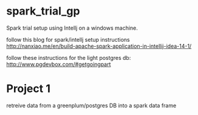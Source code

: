 # spark_trial_gp

Spark trial setup using Intellj on a windows machine.

follow this blog for spark/intellj setup instructions
http://nanxiao.me/en/build-apache-spark-application-in-intellij-idea-14-1/

follow these instructions for the light postgres db:
http://www.pgdevbox.com/#getgoingpart


# Project 1
retreive data from a greenplum/postgres DB into a spark data frame
